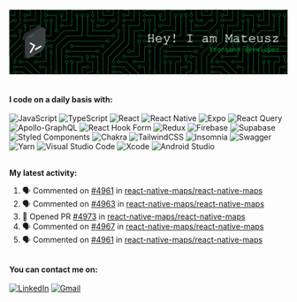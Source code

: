 ![Header](./github-header-image.png)
\
 \
 \
**I code on a daily basis with:**
\
 \
![JavaScript](https://img.shields.io/badge/javascript-%23323330.svg?style=for-the-badge&logo=javascript&logoColor=%23F7DF1E)
![TypeScript](https://img.shields.io/badge/typescript-%23007ACC.svg?style=for-the-badge&logo=typescript&logoColor=white)
![React](https://img.shields.io/badge/react-%2320232a.svg?style=for-the-badge&logo=react&logoColor=%2361DAFB)
![React Native](https://img.shields.io/badge/react_native-%2320232a.svg?style=for-the-badge&logo=react&logoColor=%2361DAFB)
![Expo](https://img.shields.io/badge/expo-1C1E24?style=for-the-badge&logo=expo&logoColor=#D04A37)
![React Query](https://img.shields.io/badge/-React%20Query-FF4154?style=for-the-badge&logo=react%20query&logoColor=white)
![Apollo-GraphQL](https://img.shields.io/badge/-ApolloGraphQL-311C87?style=for-the-badge&logo=apollo-graphql)
![React Hook Form](https://img.shields.io/badge/React%20Hook%20Form-%23EC5990.svg?style=for-the-badge&logo=reacthookform&logoColor=white)
![Redux](https://img.shields.io/badge/redux-%23593d88.svg?style=for-the-badge&logo=redux&logoColor=white)
![Firebase](https://img.shields.io/badge/Firebase-039BE5?style=for-the-badge&logo=Firebase&logoColor=white)
![Supabase](https://img.shields.io/badge/Supabase-3ECF8E?style=for-the-badge&logo=supabase&logoColor=white)
![Styled Components](https://img.shields.io/badge/styled--components-DB7093?style=for-the-badge&logo=styled-components&logoColor=white)
![Chakra](https://img.shields.io/badge/chakra-%234ED1C5.svg?style=for-the-badge&logo=chakraui&logoColor=white)
![TailwindCSS](https://img.shields.io/badge/tailwindcss-%2338B2AC.svg?style=for-the-badge&logo=tailwind-css&logoColor=white)
![Insomnia](https://img.shields.io/badge/Insomnia-black?style=for-the-badge&logo=insomnia&logoColor=5849BE)
![Swagger](https://img.shields.io/badge/-Swagger-%23Clojure?style=for-the-badge&logo=swagger&logoColor=white)
![Yarn](https://img.shields.io/badge/yarn-%232C8EBB.svg?style=for-the-badge&logo=yarn&logoColor=white)
![Visual Studio Code](https://img.shields.io/badge/Visual%20Studio%20Code-0078d7.svg?style=for-the-badge&logo=visual-studio-code&logoColor=white)
![Xcode](https://img.shields.io/badge/Xcode-007ACC?style=for-the-badge&logo=Xcode&logoColor=white)
![Android Studio](https://img.shields.io/badge/Android%20Studio-3DDC84.svg?style=for-the-badge&logo=android-studio&logoColor=white)

\
**My latest activity:**

<!--START_SECTION:activity-->

1. 🗣 Commented on [#4961](https://github.com/react-native-maps/react-native-maps/issues/4961#issuecomment-1959435643) in [react-native-maps/react-native-maps](https://github.com/react-native-maps/react-native-maps)
2. 🗣 Commented on [#4963](https://github.com/react-native-maps/react-native-maps/issues/4963#issuecomment-1950255091) in [react-native-maps/react-native-maps](https://github.com/react-native-maps/react-native-maps)
3. 💪 Opened PR [#4973](https://github.com/react-native-maps/react-native-maps/pull/4973) in [react-native-maps/react-native-maps](https://github.com/react-native-maps/react-native-maps)
4. 🗣 Commented on [#4967](https://github.com/react-native-maps/react-native-maps/issues/4967#issuecomment-1950220381) in [react-native-maps/react-native-maps](https://github.com/react-native-maps/react-native-maps)
5. 🗣 Commented on [#4961](https://github.com/react-native-maps/react-native-maps/issues/4961#issuecomment-1949894311) in [react-native-maps/react-native-maps](https://github.com/react-native-maps/react-native-maps)
<!--END_SECTION:activity-->

\
**You can contact me on:**
\
 \
[![LinkedIn](https://img.shields.io/badge/linkedin-%230077B5.svg?style=for-the-badge&logo=linkedin&logoColor=white)](https://www.linkedin.com/in/mateusz-betka/)
[![Gmail](https://img.shields.io/badge/Gmail-D14836?style=for-the-badge&logo=gmail&logoColor=white)](mailTo:mateki079@gmail.com)
